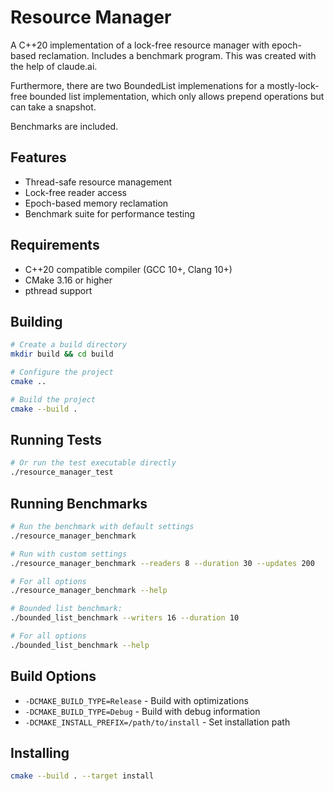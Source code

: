 # Resource Manager

A C++20 implementation of a lock-free resource manager with epoch-based reclamation.
Includes a benchmark program. This was created with the help of claude.ai.

Furthermore, there are two BoundedList implemenations for a mostly-lock-free
bounded list implementation, which only allows prepend operations but can
take a snapshot.

Benchmarks are included.

## Features

- Thread-safe resource management
- Lock-free reader access
- Epoch-based memory reclamation
- Benchmark suite for performance testing

## Requirements

- C++20 compatible compiler (GCC 10+, Clang 10+)
- CMake 3.16 or higher
- pthread support

## Building

```bash
# Create a build directory
mkdir build && cd build

# Configure the project
cmake ..

# Build the project
cmake --build .
```

## Running Tests

```bash
# Or run the test executable directly
./resource_manager_test
```

## Running Benchmarks

```bash
# Run the benchmark with default settings
./resource_manager_benchmark

# Run with custom settings
./resource_manager_benchmark --readers 8 --duration 30 --updates 200

# For all options
./resource_manager_benchmark --help

# Bounded list benchmark:
./bounded_list_benchmark --writers 16 --duration 10

# For all options
./bounded_list_benchmark --help
```

## Build Options

- `-DCMAKE_BUILD_TYPE=Release` - Build with optimizations
- `-DCMAKE_BUILD_TYPE=Debug` - Build with debug information
- `-DCMAKE_INSTALL_PREFIX=/path/to/install` - Set installation path

## Installing

```bash
cmake --build . --target install
``` 
